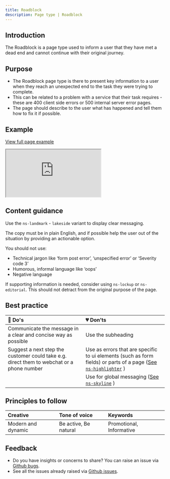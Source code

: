 ```yaml
---
title: Roadblock
description: Page type | Roadblock
---
```


## Introduction

The Roadblock is a page type used to inform a user that they have met a dead end and cannot continue with their original journey.

## Purpose

* The Roadblock page type is there to present key information to a user when they reach an unexpected end to the task they were trying to complete.
* This can be related to a problem with a service that their task requires - these are 400 client side errors or 500 internal server error pages.
* The page should describe to the user what has happened and tell them how to fix it if possible.

## Example

<div class="storybook-embed page">
  <p><a href="https://www.britishgas.co.uk/nucleus/demo/iframe.html?id=examples-page-types--roadblock&amp;viewMode=story">View full page example</a></p>
  <iframe src="https://www.britishgas.co.uk/nucleus/demo/iframe.html?id=examples-page-types--roadblock&amp;viewMode=story&amp;nav=0" title="Nucleus: examples-page-types--roadblock" sandbox="allow-forms allow-modals allow-popups allow-presentation allow-same-origin allow-scripts"></iframe>
</div>

## Content guidance

Use the `ns-landmark` - `lakeside` variant to display clear messaging.

The copy must be in plain English, and if possible help the user out of the situation by providing an actionable option.

You should not use:

* Technical jargon like ‘form post error’, ‘unspecified error’ or ‘Severity code 3’
* Humorous, informal language like ‘oops’
* Negative language

If supporting information is needed, consider using `ns-lockup` or `ns-editorial`. This should not detract from the original purpose of the page.

## Best practice

| 💚 Do's | 💔 Don'ts |
| :---  | :---  |
| Communicate the message in a clear and concise way as possible | Use the subheading |
| Suggest a next step the customer could take e.g. direct them to webchat or a phone number | Use as errors that are specific to ui elements (such as form fields) or parts of a page ([See `ns-highlighter`](components/ns-highlighter) ) |
|  | Use for global messaging ([See `ns-skyline`](components/ns-skyline) ) |

## Principles to follow

| Creative | Tone of voice | Keywords |
| :--- | :--- | :--- |
| Modern and dynamic  | Be active, Be natural | Promotional, Informative |

## Feedback

* Do you have insights or concerns to share? You can raise an issue via [Github bugs](https://github.com/ConnectedHomes/nucleus/issues/new?assignees=&labels=Bug&template=a--bug-report.md&title=[bug]%20[page-type-roadblock]).
* See all the issues already raised via [Github issues](https://github.com/connectedHomes/nucleus/issues?utf8=%E2%9C%93&q=is%3Aopen+is%3Aissue+label%3ABug+[page-type-roadblock]).
